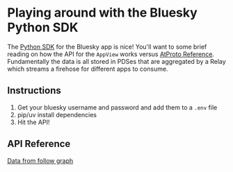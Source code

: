 # Playing around with the Bluesky Python SDK

The [Python SDK](https://atproto.blue/en/latest/index.html) for the Bluesky app is nice! You'll want to some brief reading on how the API for the `AppView` works versus [AtProto Reference](https://atproto.com/guides/overview). Fundamentally the data is all stored in PDSes that are aggregated by a Relay which streams a firehose for different apps to consume. 

## Instructions

1. Get your bluesky username and password and add them to a `.env` file
2. pip/uv install dependencies
3. Hit the API!

## API Reference

[Data from follow graph](https://atproto-browser.vercel.app/at/did:plc:b65l7jiwk75kx3woz5ewhyib/app.bsky.graph.follow)



